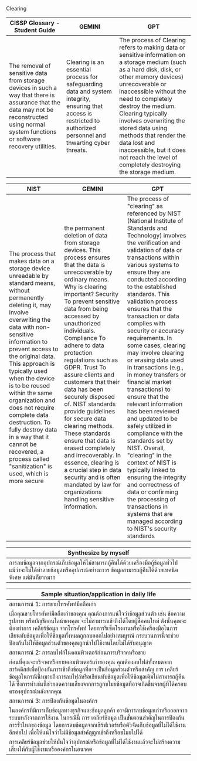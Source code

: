Clearing 

| CISSP Glossary - Student Guide | GEMINI | GPT |
|------|------|-------|
| The removal of sensitive data from storage devices in such a way that there is assurance that the data may not be reconstructed using normal system functions or software recovery utilities. | Clearing is an essential process for safeguarding data and system integrity, ensuring that access is restricted to authorized personnel and thwarting cyber threats.​ | The process of Clearing refers to making data or sensitive information on a storage medium (such as a hard disk, disk, or other memory devices) unrecoverable or inaccessible without the need to completely destroy the medium. Clearing typically involves overwriting the stored data using methods that render the data lost and inaccessible, but it does not reach the level of completely destroying the storage medium. |

| NIST | GEMINI | GPT |
|------|------|------|
| The process that makes data on a storage device unreadable by standard means, without permanently deleting it, may involve overwriting the data with non-sensitive information to prevent access to the original data. This approach is typically used when the device is to be reused within the same organization and does not require complete data destruction. To fully destroy data in a way that it cannot be recovered, a process called "sanitization" is used, which is more secure​ | the permanent deletion of data from storage devices. This process ensures that the data is unrecoverable by ordinary means. Why is clearing important? Security To prevent sensitive data from being accessed by unauthorized individuals. Compliance To adhere to data protection regulations such as GDPR. Trust To assure clients and customers that their data has been securely disposed of. NIST standards provide guidelines for secure data clearing methods. These standards ensure that data is erased completely and irrecoverably. In essence, clearing is a crucial step in data security and is often mandated by law for organizations handling sensitive information. | The process of "clearing" as referenced by NIST (National Institute of Standards and Technology) involves the verification and validation of data or transactions within various systems to ensure they are conducted according to the established standards. This validation process ensures that the transaction or data complies with security or accuracy requirements. In some cases, clearing may involve clearing or erasing data used in transactions (e.g., in money transfers or financial market transactions) to ensure that the relevant information has been reviewed and updated to be safely utilized in compliance with the standards set by NIST. Overall, "clearing" in the context of NIST is typically linked to ensuring the integrity and correctness of data or confirming the processing of transactions in systems that are managed according to NIST's security standards |

| Synthesize by myself |
|------|
| การลบข้อมูลจากอุปกรณ์เก็บข้อมูลให้ไม่สามารถกู้คืนได้ด้วยเครื่องมือกู้ข้อมูลทั่วไป แม้ว่าจะไม่ได้ทำลายข้อมูลหรืออุปกรณ์อย่างถาวร ข้อมูลสามารถกู้คืนได้ด้วยเทคนิคพิเศษ แต่มันก็ยากมาก |

| Sample situation/application in daily life |
|------|
| สถานการณ์ 1: การขายโทรศัพท์มือถือเก่า |
| เมื่อคุณขายโทรศัพท์มือถือเก่าของคุณ คุณต้องการแน่ใจว่าข้อมูลส่วนตัว เช่น ข้อความ รูปภาพ หรือบัญชีออนไลน์ของคุณ จะไม่สามารถเข้าถึงได้โดยผู้ซื้อคนใหม่ ดังนั้นคุณจะต้องทำการ เคลียร์ข้อมูล จากโทรศัพท์ โดยการรีเซ็ตโรงงานหรือใช้เครื่องมือในการเขียนทับข้อมูลเพื่อให้ข้อมูลทั้งหมดถูกลบออกไปอย่างสมบูรณ์ กระบวนการนี้จะช่วยป้องกันไม่ให้ข้อมูลส่วนตัวของคุณถูกนำไปใช้งานโดยไม่ได้รับอนุญาต |
| สถานการณ์ 2: การลบไฟล์ในคอมพิวเตอร์ก่อนการบริจาคหรือขาย |
| ก่อนที่คุณจะบริจาคหรือขายคอมพิวเตอร์เก่าของคุณ คุณต้องลบไฟล์ทั้งหมดจากฮาร์ดดิสก์เพื่อป้องกันการเข้าถึงข้อมูลที่อาจเป็นข้อมูลส่วนตัวหรือสำคัญ การ เคลียร์ ข้อมูลในกรณีนี้หมายถึงการลบไฟล์หรือเขียนทับข้อมูลเพื่อให้ข้อมูลเดิมไม่สามารถกู้คืนได้ ซึ่งการทำเช่นนี้ช่วยลดความเสี่ยงจากการถูกขโมยข้อมูลที่อาจเกิดขึ้นจากผู้ที่ได้ครอบครองอุปกรณ์หลังจากคุณ |
| สถานการณ์ 3: การป้องกันข้อมูลในองค์กร |
| ในองค์กรที่มีการเก็บข้อมูลทางธุรกิจและข้อมูลลูกค้า อาจมีการลบข้อมูลเก่าหรือออกจากระบบหลังจากการใช้งาน ในกรณีนี้ การ เคลียร์ข้อมูล เป็นขั้นตอนสำคัญในการป้องกันการรั่วไหลของข้อมูล โดยการลบข้อมูลจากเซิร์ฟเวอร์หรือตัวจัดเก็บข้อมูลที่ไม่ได้ใช้งานอีกต่อไป เพื่อให้แน่ใจว่าไม่มีข้อมูลสำคัญถูกเข้าถึงหรือขโมยไปได้ |
| การเคลียร์ข้อมูลช่วยให้มั่นใจว่าอุปกรณ์หรือข้อมูลที่ไม่ได้ใช้งานแล้วจะไม่สร้างความเสี่ยงให้กับผู้ใช้งานหรือองค์กรในอนาคต |
